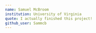 ```yaml
---
name: Samuel McBroom
institution: University of Virginia
quote: I actually finished this project!
github_user: Sammcb
---
```

